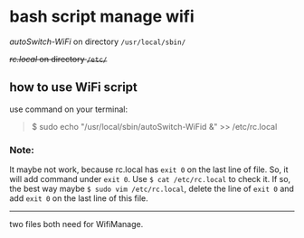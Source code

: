 # bash script manage wifi

 *autoSwitch-WiFi*  on  directory  `/usr/local/sbin/`



~~*rc.local*  on  directory `/etc/`~~

## how to use WiFi script
use command on your terminal:
> 
> $ sudo echo "/usr/local/sbin/autoSwitch-WiFid &" >> /etc/rc.local 
> 

### Note:
It maybe not work, because rc.local has `exit 0` on the last line of file.
So, it will add command under `exit 0`.
Use `$ cat /etc/rc.local` to check it.
If so, the best way maybe `$ sudo vim /etc/rc.local`, delete the line of `exit 0`
and add `exit 0` on the last line of this file.


----
two files both need for WifiManage.

